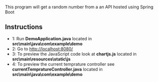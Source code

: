 This program will get a random number from a an API hosted using Spring Boot
## Instructions
* 1: Run **DemoApplication.java** located in **src\main\java\com\example\demo**
* 2: Go to [http://localhost:8080/](http://localhost:8080/)
* 3: To preview the JavaScript code look at **chartjs.js** located in **src\main\resources\static\js**
* 4: To preview the current temprature controller see **currentTempratureController.java** located in **src\main\java\com\example\demo**
